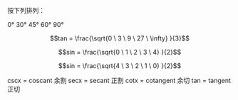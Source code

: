 
按下列排列：

0°    30°    45°    60°    90°

$$tan = \frac{\sqrt{0 \ 3 \ 9 \ 27 \ \infty} }{3}$$

$$sin = \frac{\sqrt{0 \ 1 \ 2 \ 3 \ 4} }{2}$$

$$sin = \frac{\sqrt{4 \ 3 \ 2 \ 1 \ 0} }{2}$$

cscx = coscant 余割
secx = secant 正割
cotx = cotangent 余切
tan = tangent 正切